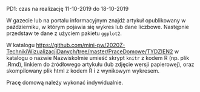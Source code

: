 PD1: czas na realizację 11-10-2019 do 18-10-2019

W gazecie lub na portalu informacyjnym znajdź artykuł opublikowany w październiku, w którym pojawia się wykres lub dane liczbowe. 
Następnie przedstaw te dane z użyciem pakietu `ggplot2`.

W katalogu https://github.com/mini-pw/2020Z-TechnikiWizualizacjiDanych/tree/master/PraceDomowe/TYDZIEN2
w katalogu o nazwie NazwiskoImie umieść skrypt `knitr` z kodem R (np. plik .Rmd), linkiem do źródłowego artykułu (lub zdjęcie wersji papierowej), oraz skompilowany plik html z kodem R i z wynikowym wykresem.

Pracę domową należy wykonać indywidualnie.
